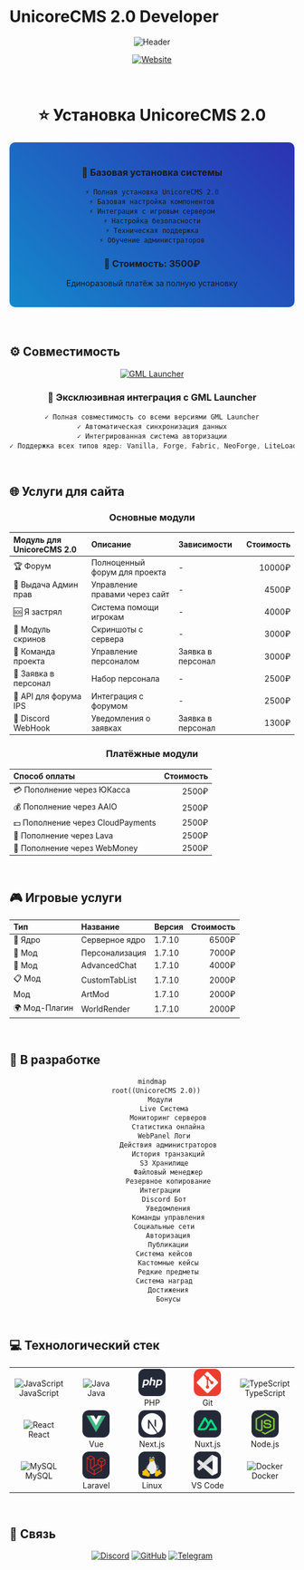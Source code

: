 # UnicoreCMS 2.0 Developer

<div align="center">
  
![Header](https://capsule-render.vercel.app/api?type=waving&color=gradient&customColorList=24&height=300&section=header&text=UnicoreCMS%202.0&fontSize=90&fontColor=fff&animation=fadeIn&desc=Профессиональная%20система%20управления%20игровыми%20проектами&descSize=25&descAlignY=65)

[![Website](https://img.shields.io/badge/🌐_DEMO-unicorecms2.ru-gradient?style=for-the-badge&labelColor=black&color=0:2b32b2,100:1488cc)](https://demo.unicorecms2.ru/)

</div>

<br/>

<div align="center">

# ⭐ Установка UnicoreCMS 2.0

<div style="background: linear-gradient(45deg, #1488CC, #2B32B2); padding: 20px; border-radius: 10px; margin: 20px 0;">

### 💫 Базовая установка системы
```css
⚡ Полная установка UnicoreCMS 2.0
⚡ Базовая настройка компонентов
⚡ Интеграция с игровым сервером
⚡ Настройка безопасности
⚡ Техническая поддержка
⚡ Обучение администраторов
```

### 💎 Стоимость: 3500₽
Единоразовый платёж за полную установку

</div>

</div>

<br/>

## ⚙️ Совместимость

<div align="center">

[![GML Launcher](https://img.shields.io/badge/GML%20Launcher-Официальная%20поддержка-success?style=for-the-badge&logo=data:image/png;base64,iVBORw0KGgoAAAANSUhEUgAAAA4AAAAOCAYAAAAfSC3RAAAACXBIWXMAAAsTAAALEwEAmpwYAAAARklEQVR4nGNgGAUw8P//f0cg/k8mdsQqCdVsD8RnycD2BA2zBzLOQjHpLFZboSbZE3QOzEQgPgeNz2G1FWqSPAl4FA4AAKthQxzn0Y3HAAAAAElFTkSuQmCC)](https://gml.recloud.tech/)

### 🎯 Эксклюзивная интеграция с GML Launcher

```css
✓ Полная совместимость со всеми версиями GML Launcher
✓ Автоматическая синхронизация данных
✓ Интегрированная система авторизации
✓ Поддержка всех типов ядер: Vanilla, Forge, Fabric, NeoForge, LiteLoader, Quilt
```

</div>

<br/>

## 🌐 Услуги для сайта

<div align="center">

### Основные модули

| Модуль для UnicoreCMS 2.0 | Описание | Зависимости | Стоимость |
|:----------------------|:---------|:------------|----------:|
| 🏆 Форум | Полноценный форум для проекта | - | 10000₽ |
| 👑 Выдача Админ прав | Управление правами через сайт | - | 4500₽ |
| 🆘 Я застрял | Система помощи игрокам | - | 4000₽ |
| 📸 Модуль скринов | Скриншоты с сервера | - | 3000₽ |
| 👥 Команда проекта | Управление персоналом | Заявка в персонал | 3000₽ |
| 📝 Заявка в персонал | Набор персонала | - | 2500₽ |
| 🔌 API для форума IPS | Интеграция с форумом | - | 2500₽ |
| 🤖 Discord WebHook | Уведомления о заявках | Заявка в персонал | 1300₽ |

### Платёжные модули

| Способ оплаты | Стоимость |
|:--------------|----------:|
| 💳 Пополнение через ЮКасса | 2500₽ |
| 💰 Пополнение через AAIO | 2500₽ |
| 💵 Пополнение через CloudPayments | 2500₽ |
| 💸 Пополнение через Lava | 2500₽ |
| 💸 Пополнение через WebMoney | 2500₽ |

</div>


<br/>

## 🎮 Игровые услуги

<div align="center">

| Тип | Название | Версия | Стоимость |
|:----|:---------|:-------|----------:|
| 🎯 Ядро | Серверное ядро | 1.7.10 | 6500₽ |
| 👤 Мод | Персонализация | 1.7.10 | 7000₽ |
| 💬 Мод | AdvancedChat | 1.7.10 | 4000₽ |
| 📋 Мод | CustomTabList | 1.7.10 | 2000₽ |
| Мод | ArtMod | 1.7.10 | 2000₽ |
| 🌍 Мод-Плагин | WorldRender | 1.7.10 | 2000₽ |

</div>

<br/>

## 🚀 В разработке

<div align="center">

```mermaid
mindmap
  root((UnicoreCMS 2.0))
    Модули
      Live Система
        Мониторинг серверов
        Статистика онлайна
      WebPanel Логи
        Действия администраторов
        История транзакций
      S3 Хранилище
        Файловый менеджер
        Резервное копирование
    Интеграции
      Discord Бот
        Уведомления
        Команды управления
      Социальные сети
        Авторизация
        Публикации
      Система кейсов
        Кастомные кейсы
        Редкие предметы
      Система наград
        Достижения
        Бонусы
```

</div>

<br/>

## 💻 Технологический стек

<div align="center">
  <table>
    <tr>
      <td align="center" width="96">
        <img src="https://techstack-generator.vercel.app/js-icon.svg" width="48" height="48" alt="JavaScript" />
        <br>JavaScript
      </td>
      <td align="center" width="96">
        <img src="https://techstack-generator.vercel.app/java-icon.svg" width="48" height="48" alt="Java" />
        <br>Java
      </td>
      <td align="center" width="96">
        <img src="https://github.com/tandpfun/skill-icons/blob/main/icons/PHP-Dark.svg" width="48" height="48" alt="PHP" />
        <br>PHP
      </td>
      <td align="center" width="96">
        <img src="https://github.com/tandpfun/skill-icons/blob/main/icons/Git.svg" width="48" height="48" alt="Git" />
        <br>Git
      </td>
      <td align="center" width="96">
        <img src="https://techstack-generator.vercel.app/ts-icon.svg" width="48" height="48" alt="TypeScript" />
        <br>TypeScript
      </td>
    </tr>
    <tr>
      <td align="center" width="96">
        <img src="https://techstack-generator.vercel.app/react-icon.svg" width="48" height="48" alt="React" />
        <br>React
      </td>
      <td align="center" width="96">
        <img src="https://github.com/tandpfun/skill-icons/blob/main/icons/VueJS-Dark.svg" width="48" height="48" alt="Vue" />
        <br>Vue
      </td>
      <td align="center" width="96">
        <img src="https://github.com/tandpfun/skill-icons/blob/main/icons/NextJS-Dark.svg" width="48" height="48" alt="Next.js" />
        <br>Next.js
      </td>
      <td align="center" width="96">
        <img src="https://github.com/tandpfun/skill-icons/blob/main/icons/NuxtJS-Dark.svg" width="48" height="48" alt="Nuxt.js" />
        <br>Nuxt.js
      </td>
      <td align="center" width="96">
        <img src="https://github.com/tandpfun/skill-icons/blob/main/icons/NodeJS-Dark.svg" width="48" height="48" alt="Node.js" />
        <br>Node.js
      </td>
    </tr>
    <tr>
      <td align="center" width="96">
        <img src="https://techstack-generator.vercel.app/mysql-icon.svg" width="48" height="48" alt="MySQL" />
        <br>MySQL
      </td>
      <td align="center" width="96">
        <img src="https://github.com/tandpfun/skill-icons/blob/main/icons/Laravel-Dark.svg" width="48" height="48" alt="Laravel" />
        <br>Laravel
      </td>
      <td align="center" width="96">
        <img src="https://github.com/tandpfun/skill-icons/blob/main/icons/Linux-Dark.svg" width="48" height="48" alt="Linux" />
        <br>Linux
      </td>
      <td align="center" width="96">
        <img src="https://github.com/tandpfun/skill-icons/blob/main/icons/VSCode-Dark.svg" width="48" height="48" alt="VS Code" />
        <br>VS Code
      </td>
      <td align="center" width="96">
        <img src="https://techstack-generator.vercel.app/docker-icon.svg" width="48" height="48" alt="Docker" />
        <br>Docker
      </td>
    </tr>
  </table>
</div>


<br/>

## 📱 Связь

<div align="center">



[![Discord](https://img.shields.io/badge/-Discord-5865F2?style=for-the-badge&logo=discord&logoColor=white)](https://discord.com/users/s.one)
[![GitHub](https://img.shields.io/badge/-GitHub-181717?style=for-the-badge&logo=github&logoColor=white)](https://github.com/Nik497926)
[![Telegram](https://img.shields.io/badge/-Telegram-0088ff?style=for-the-badge&logo=telegram&logoColor=white)](https://t.me/nikita497926)

</div>

